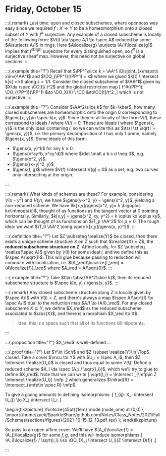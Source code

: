 # Friday, October 15

:::{.remark}
Last time: open and closed subschemes, where openness was easy since we required $f:X\to Y$ to be a homeomorphism onto a closed subset of $Y$ with $f^\#$ surjective.
Any example of a closed subscheme is locally of the following form:
$V(I) \da \spec A/I \to \spec A$ induced by some $A\surjects A/I$ in rings.
Here $A\localize{g} \surjects (A/I)\localize{g}$ implies that $f^(D(g))$ surjective for every distinguished open, so $f^\#$ is a surjective sheaf map.
However, this need not be surjective on global sections.
:::

:::{.example title="?"}
Recall that $\PP^1\slice k = \AA^1 \Disjoint_{x\mapsto x\inv}\AA^1$ and $\OO_{\PP^1}(\PP^1) = k$ where we glued $k[t] \intersect k[s] = k$ along $s=1/t$.
Consider the closed subscheme of $\AA^1$ given by $X\da \spec \CC[t]/ t^2$ and the global restriction map
\[
f^\#(\PP^1): \OO_{\PP^1}(\PP^1) &\to \OO_X(X) \\
\CC &\to\CC[t]/t^2
,\]
which is not surjective.
:::

:::{.example title="?"}
Consider $\AA^2\slice k$ for $k=\kbar$, how many closed subschemes are homeomorphic onto the origin $0$ corresponding to $\gens{x, y}\in \spec k[x, y]$.
Since they're all locally of the form $V(I)$, these correspond to ideals $I$ where $V(I) = 0$.
These are ideals $I$ where $\gens{x, y}$ is the only ideal containing $I$, so we can write this as $\ts{I \st \sqrt I = \gens{x, y}}$, i.e. the primary decomposition of $I$ has only 1 prime, namely $\gens{x, y}$.
Some ideals of this form:

- $\gens{x, y}^k$ for any $k\geq 0$,
- $\gens{x^ay^b, x^cy^d}$ where $\det \matt a b c d \neq 0$, e.g. $\gens{x^2, y}$.
- $\gens{(x+y)^2, y}$
- $\gens{f, g}$ where $V(f) \intersect V(g) = 0$ as a set, e.g. two curves only intersecting at the origin.

:::

:::{.remark}
What kinds of schemes are these?
For example, considering $V(x-y^2)$ and $V(y)$, we have $\gens{y-x^2, y} = \gens{x^2, y}$, yielding a non-reduced scheme.
We have $k[x,y]/\gens{x^2, y}= k \bigoplus kx\in\mods{k}$, thought of as functions as the tangent vector at 0 pointing horizontally.
Similarly, $k[x,y] = \gens{x^2, xy, y^2} = k \oplus kx \oplus ky$, which can be thought of as functions on $\T_p \AA^2$ for $p=0$.
The rough idea: we want $\T_0 \AA^2 \cong \spec k[x,y]/\gens{x, y}^2$.
:::

:::{.definition title="?"}
Let $Z \subseteq \realize{Y}$ be closed, then there exists a unique scheme structure $X$ on $Z$ such that $\realize{X} = Z$, the **reduced subscheme structure on $Z$**.
Affine locally, for $Z \subseteq \realize{\spec A}$ given by $V(I)$ for some ideal $I$, and we define this as $\spec A/\sqrt{I}$.
This will glue because passing to reduction will commute with localization, i.e. $(A_\red)\localize{f_\red} = (A\localize{f})_\red$ where $A_\red = A/\sqrt{0}$.
:::

:::{.example title="?"}
Take $0\in \abs{\AA^2\slice k}$, then its reduced subscheme structure is $\spec k[x, y] / \gens{x, y}$.
:::

:::{.remark}
Any closed subscheme structure along $Z$ is locally given by $\spec A/I$ with $V(I) = Z$, and there's always a map $\spec A/\sqrt{I} \to \spec A/I$ dual to the reduction map $A/I \to (A/I)_\red$.
For any closed subscheme $X \subseteq Y$, we define $X_\red$ as the reduced subscheme associated to $\abs{X}$, and there is a morphism $X_\red \to X$.

> Idea: this is a space such that all of its functions kill nilpotents.

:::

:::{.proposition title="?"}
$X_\red$ is well-defined
:::

:::{.proof title="?"}
Let $Y\in \Sch$ and $Z \subset \realize{Y}\in \Top$ closed.
Take a cover $\mcu \to Y$ with $U_i = \spec A_i$, then $Z \intersect \realize{U_i}$ is closed and thus equal to some $V(I_i)$.
Define a reduced scheme $X_i \da \spec (A_i / \sqrt{I_i})$, which we'll try to glue to define $X_\red$.
Note that we can write 
\[
\sqrt{I_i} = \Intersect _{\mfp\in Z \intersect \realize{U_i}} \mfp
,\]
which generalizes $\nilrad{R} = \Intersect_{\mfp\in \spec R} \mfp$.

To give a gluing amounts to defining isomorphisms:
\[
f_{ij}: X_i \intersect U_{j} \to X_j \intersect U_i
.\]

\begin{tikzpicture}
\fontsize{45pt}{1em} 
\node (node_one) at (0,0) { \import{/home/zack/SparkleShare/github.com/Notes/Class_Notes/2021/Fall/Schemes/sections/figures}{2021-10-15_12-13.pdf_tex} };
\end{tikzpicture}

So pass to an open affine cover.
We'll have $(A_i)\localize{f} = (A_j)\localize{g}$ for some $f, g$, and this will induce isomorphisms 
\[
(A_i)\localize{f} / \sqrt{I_i} \iso \OO_{X_j \intersect U_i}(Z \intersect D(f))
.\]

:::



